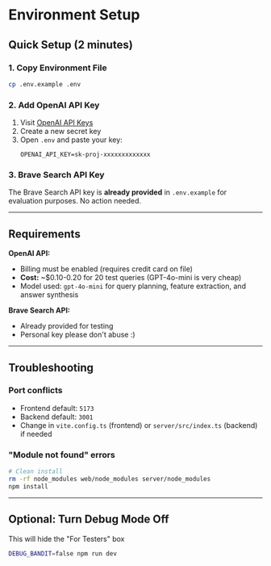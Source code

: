 # Environment Setup

## Quick Setup (2 minutes)

### 1. Copy Environment File
```bash
cp .env.example .env
```

### 2. Add OpenAI API Key
1. Visit [OpenAI API Keys](https://platform.openai.com/api-keys)
2. Create a new secret key
3. Open `.env` and paste your key:
   ```
   OPENAI_API_KEY=sk-proj-xxxxxxxxxxxxx
   ```

### 3. Brave Search API Key
The Brave Search API key is **already provided** in `.env.example` for evaluation purposes. No action needed.

---

## Requirements

**OpenAI API:**
- Billing must be enabled (requires credit card on file)
- **Cost:** ~$0.10-0.20 for 20 test queries (GPT-4o-mini is very cheap)
- Model used: `gpt-4o-mini` for query planning, feature extraction, and answer synthesis

**Brave Search API:**
- Already provided for testing
- Personal key please don't abuse :)

---

## Troubleshooting

### Port conflicts
- Frontend default: `5173`
- Backend default: `3001`
- Change in `vite.config.ts` (frontend) or `server/src/index.ts` (backend) if needed

### "Module not found" errors
```bash
# Clean install
rm -rf node_modules web/node_modules server/node_modules
npm install
```

---

## Optional: Turn Debug Mode Off

This will hide the "For Testers" box

```bash
DEBUG_BANDIT=false npm run dev 
```

